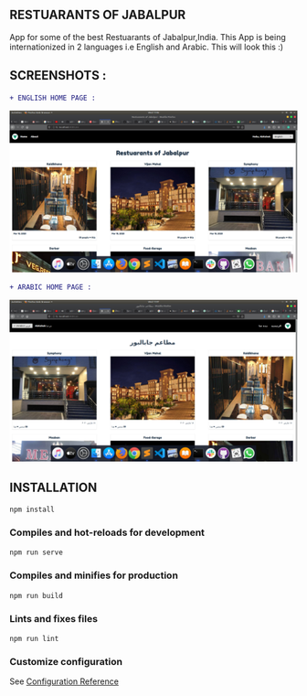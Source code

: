 ## RESTUARANTS OF JABALPUR

App for some of the best Restuarants of Jabalpur,India. This App is being internationized in 2 languages i.e English and Arabic. This will look this :)

## SCREENSHOTS :

```diff
+ ENGLISH HOME PAGE :

```
![Screenshot](en.png)

```diff
+ ARABIC HOME PAGE :

```
![Screenshot](ar.png)

## INSTALLATION

```
npm install
```

### Compiles and hot-reloads for development

```
npm run serve
```

### Compiles and minifies for production

```
npm run build
```

### Lints and fixes files

```
npm run lint
```

### Customize configuration

See [Configuration Reference](https://cli.vuejs.org/config/)
